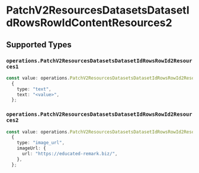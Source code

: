 # PatchV2ResourcesDatasetsDatasetIdRowsRowIdContentResources2


## Supported Types

### `operations.PatchV2ResourcesDatasetsDatasetIdRowsRowId2Resources1`

```typescript
const value: operations.PatchV2ResourcesDatasetsDatasetIdRowsRowId2Resources1 =
  {
    type: "text",
    text: "<value>",
  };
```

### `operations.PatchV2ResourcesDatasetsDatasetIdRowsRowId2Resources2`

```typescript
const value: operations.PatchV2ResourcesDatasetsDatasetIdRowsRowId2Resources2 =
  {
    type: "image_url",
    imageUrl: {
      url: "https://educated-remark.biz/",
    },
  };
```

